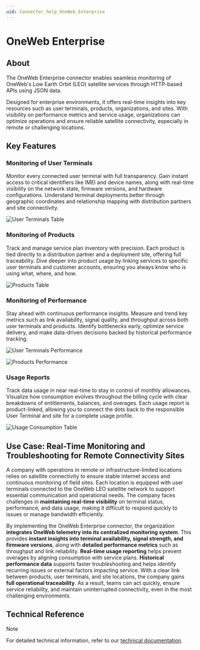 ```yaml
---
uid: Connector_help_OneWeb_Enterprise
---
```


# OneWeb Enterprise

## About

The OneWeb Enterprise connector enables seamless monitoring of OneWeb's Low Earth Orbit (LEO) satellite services through HTTP-based APIs using JSON data.

Designed for enterprise environments, it offers real-time insights into key resources such as user terminals, products, organizations, and sites. With visibility on performance metrics and service usage, organizations can optimize operations and ensure reliable satellite connectivity, especially in remote or challenging locations.

## Key Features

### Monitoring of User Terminals

Monitor every connected user terminal with full transparency. Gain instant access to critical identifiers like IMEI and device names, along with real-time visibility on the network state, firmware versions, and hardware configurations. Understand terminal deployments better through geographic coordinates and relationship mapping with distribution partners and site connectivity.

![User Terminals Table](~/connector/images/UT.png)

### Monitoring of Products

Track and manage service plan inventory with precision. Each product is tied directly to a distribution partner and a deployment site, offering full traceability. Dive deeper into product usage by linking services to specific user terminals and customer accounts, ensuring you always know who is using what, where, and how.

![Products Table](~/connector/images/Products.png)

### Monitoring of Performance

Stay ahead with continuous performance insights. Measure and trend key metrics such as link availability, signal quality, and throughput across both user terminals and products. Identify bottlenecks early, optimize service delivery, and make data-driven decisions backed by historical performance tracking.

![User Terminals Performance](~/connector//images/UTPerformance.png)

![Products Performance](~/connector/images/ProductPerformance.png)

### Usage Reports

Track data usage in near real-time to stay in control of monthly allowances. Visualize how consumption evolves throughout the billing cycle with clear breakdowns of entitlements, balances, and overages. Each usage report is product-linked, allowing you to connect the dots back to the responsible User Terminal and site for a complete usage profile.

![Usage Consumption Table](~/connector/images/UsageConsumption.png)

## Use Case: Real-Time Monitoring and Troubleshooting for Remote Connectivity Sites

A company with operations in remote or infrastructure-limited locations relies on satellite connectivity to ensure stable internet access and continuous monitoring of field sites. Each location is equipped with user terminals connected to the OneWeb LEO satellite network to support essential communication and operational needs. The company faces challenges in **maintaining real-time visibility** on terminal status, performance, and data usage, making it difficult to respond quickly to issues or manage bandwidth efficiently.

By implementing the OneWeb Enterprise connector, the organization **integrates OneWeb telemetry into its centralized monitoring system**. This provides **instant insights into terminal availability, signal strength, and firmware versions**, along with **detailed performance metrics** such as throughput and link reliability. **Real-time usage reporting** helps prevent overages by aligning consumption with service plans. **Historical performance data** supports faster troubleshooting and helps identify recurring issues or external factors impacting service. With a clear link between products, user terminals, and site locations, the company gains **full operational traceability**. As a result, teams can act quickly, ensure service reliability, and maintain uninterrupted connectivity, even in the most challenging environments.

## Technical Reference

> [!NOTE]
> For detailed technical information, refer to our [technical documentation](xref:Connector_help_OneWeb_Enterprise_Technical).

